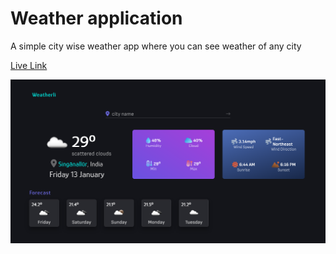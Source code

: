 # Weather application 

A simple city wise weather app where you can see weather of any city 

[Live Link](https://weatherli.vercel.app/)

![alt text](./screenshot_Weatherli.png)

